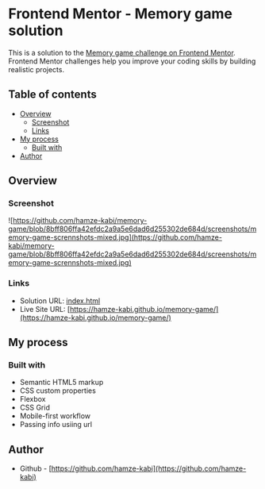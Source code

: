 # Frontend Mentor - Memory game solution

This is a solution to the [Memory game challenge on Frontend Mentor](https://www.frontendmentor.io/challenges/memory-game-vse4WFPvM). Frontend Mentor challenges help you improve your coding skills by building realistic projects. 

## Table of contents

- [Overview](#overview)
  - [Screenshot](#screenshot)
  - [Links](#links)
- [My process](#my-process)
  - [Built with](#built-with)
- [Author](#author)

## Overview

### Screenshot

![https://github.com/hamze-kabi/memory-game/blob/8bff806ffa42efdc2a9a5e6dad6d255302de684d/screenshots/memory-game-scrennshots-mixed.jpg](https://github.com/hamze-kabi/memory-game/blob/8bff806ffa42efdc2a9a5e6dad6d255302de684d/screenshots/memory-game-scrennshots-mixed.jpg)

### Links

- Solution URL: [index.html](index.html)
- Live Site URL: [https://hamze-kabi.github.io/memory-game/](https://hamze-kabi.github.io/memory-game/)

## My process

### Built with

- Semantic HTML5 markup
- CSS custom properties
- Flexbox
- CSS Grid
- Mobile-first workflow
- Passing info usiing url

## Author

- Github - [https://github.com/hamze-kabi](https://github.com/hamze-kabi)
